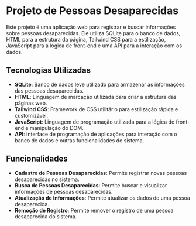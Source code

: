 # Projeto de Pessoas Desaparecidas

Este projeto é uma aplicação web para registrar e buscar informações sobre pessoas desaparecidas. Ele utiliza SQLite para o banco de dados, HTML para a estrutura da página, Tailwind CSS para a estilização, JavaScript para a lógica de front-end e uma API para a interação com os dados.

## Tecnologias Utilizadas

- **SQLite**: Banco de dados leve utilizado para armazenar as informações das pessoas desaparecidas.
- **HTML**: Linguagem de marcação utilizada para criar a estrutura das páginas web.
- **Tailwind CSS**: Framework de CSS utilitário para estilização rápida e customizável.
- **JavaScript**: Linguagem de programação utilizada para a lógica de front-end e manipulação do DOM.
- **API**: Interface de programação de aplicações para interação com o banco de dados e outras funcionalidades do sistema.

## Funcionalidades

- **Cadastro de Pessoas Desaparecidas**: Permite registrar novas pessoas desaparecidas no sistema.
- **Busca de Pessoas Desaparecidas**: Permite buscar e visualizar informações de pessoas desaparecidas.
- **Atualização de Informações**: Permite atualizar os dados de uma pessoa desaparecida.
- **Remoção de Registro**: Permite remover o registro de uma pessoa desaparecida do sistema.
